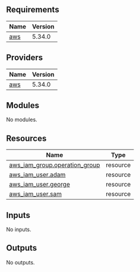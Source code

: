 ## Requirements

| Name | Version |
|------|---------|
| <a name="requirement_aws"></a> [aws](#requirement\_aws) | 5.34.0 |

## Providers

| Name | Version |
|------|---------|
| <a name="provider_aws"></a> [aws](#provider\_aws) | 5.34.0 |

## Modules

No modules.

## Resources

| Name | Type |
|------|------|
| [aws_iam_group.operation_group](https://registry.terraform.io/providers/hashicorp/aws/5.34.0/docs/resources/iam_group) | resource |
| [aws_iam_user.adam](https://registry.terraform.io/providers/hashicorp/aws/5.34.0/docs/resources/iam_user) | resource |
| [aws_iam_user.george](https://registry.terraform.io/providers/hashicorp/aws/5.34.0/docs/resources/iam_user) | resource |
| [aws_iam_user.sam](https://registry.terraform.io/providers/hashicorp/aws/5.34.0/docs/resources/iam_user) | resource |

## Inputs

No inputs.

## Outputs

No outputs.
